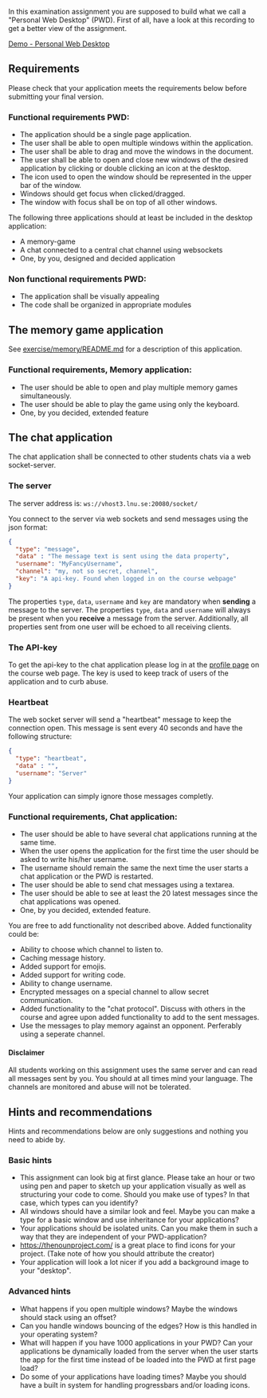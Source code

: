 In this examination assignment you are supposed to build what we call a "Personal Web Desktop" (PWD).  First of all, have a look at this recording to get a better view of the assignment.

[Demo - Personal Web Desktop](https://youtu.be/zHFjfoUWONY)

## Requirements
Please check that your application meets the requirements below before submitting your final version.

### Functional requirements PWD:
* The application should be a single page application.
* The user shall be able to open multiple windows within the application.
* The user shall be able to drag and move the windows in the document.
* The user shall be able to open and close new windows of the desired application by clicking or double clicking an icon at the desktop.
* The icon used to open the window should be represented in the upper bar of the window.
* Windows should get focus when clicked/dragged.
* The window with focus shall be on top of all other windows.

The following three applications should at least be included in the desktop application:
* A memory-game
* A chat connected to a central chat channel using websockets
* One, by you, designed and decided application

### Non functional requirements PWD:
* The application shall be visually appealing
* The code shall be organized in appropriate modules

## The memory game application
See [exercise/memory/README.md](https://github.com/1dv022/exercise/blob/memory/exercise/memory/README.md) for a description of this application.

### Functional requirements, Memory application:
* The user should be able to open and play multiple memory games simultaneously.
* The user should be able to play the game using only the keyboard.
* One, by you decided, extended feature

## The chat application
The chat application shall be connected to other students chats via a web socket-server.

### The server
The server address is: `ws://vhost3.lnu.se:20080/socket/`

You connect to the server via web sockets and send messages using the json format:

```json
{
  "type": "message",
  "data" : "The message text is sent using the data property",
  "username": "MyFancyUsername",
  "channel": "my, not so secret, channel",
  "key": "A api-key. Found when logged in on the course webpage"
}
```
The properties `type`, `data`, `username` and `key` are mandatory when **sending** a message to the server.
The properties `type`, `data` and  `username` will always be present when you **receive** a message from the server. Additionally, all properties sent from one user will be echoed to all receiving clients.

### The API-key
To get the api-key to the chat application please log in at the [profile page](https://coursepress.lnu.se/kurs/klientbaserad-webbprogrammering/course-information/profile-information/) on the course web page.
The key is used to keep track of users of the application and to curb abuse.

### Heartbeat
The web socket server will send a "heartbeat" message to keep the connection open. This message is sent every 40 seconds and have the following structure:
```json
{
  "type": "heartbeat",
  "data" : "",
  "username": "Server"
}
```

Your application can simply ignore those messages completly.

### Functional requirements, Chat application:
* The user should be able to have several chat applications running at the same time.
* When the user opens the application for the first time the user should be asked to write his/her username.
* The username should remain the same the next time the user starts a chat application or the PWD is restarted.
* The user should be able to send chat messages using a textarea.
* The user should be able to see at least the 20 latest messages since the chat applications was opened.
* One, by you decided, extended feature.

You are free to add functionality not described above. Added functionality could be:
* Ability to choose which channel to listen to.
* Caching message history.
* Added support for emojis.
* Added support for writing code.
* Ability to change username.
* Encrypted messages on a special channel to allow secret communication.
* Added functionality to the "chat protocol". Discuss with others in the course and agree upon added functionality to add to the sent messages.
* Use the messages to play memory against an opponent. Perferably using a seperate channel.

#### Disclaimer
All students working on this assignment uses the same server and can read all messages sent by you. You should at all times mind your language. The channels are monitored and abuse will not be tolerated.

## Hints and recommendations
Hints and recommendations below are only suggestions and nothing you need to abide by.

### Basic hints
* This assignment can look big at first glance. Please take an hour or two using pen and paper to sketch up your application visually as well as structuring your code to come. Should you make use of types? In that case, which types can you identify?
* All windows should have a similar look and feel. Maybe you can make a type for a basic window and use inheritance for your applications?
* Your applications should be isolated units. Can you make them in such a way that they are independent of your PWD-application?
* https://thenounproject.com/ is a great place to find icons for your project. (Take note of how you should attribute the creator)
* Your application will look a lot nicer if you add a background image to your "desktop".

### Advanced hints
* What happens if you open multiple windows? Maybe the windows should stack using an offset?
* Can you handle windows bouncing of the edges? How is this handled in your operating system?
* What will happen if you have 1000 applications in your PWD? Can your applications be dynamically loaded from the server when the user starts the app for the first time instead of be loaded into the PWD at first page load?  
* Do some of your applications have loading times? Maybe you should have a built in system for handling progressbars and/or loading icons.
